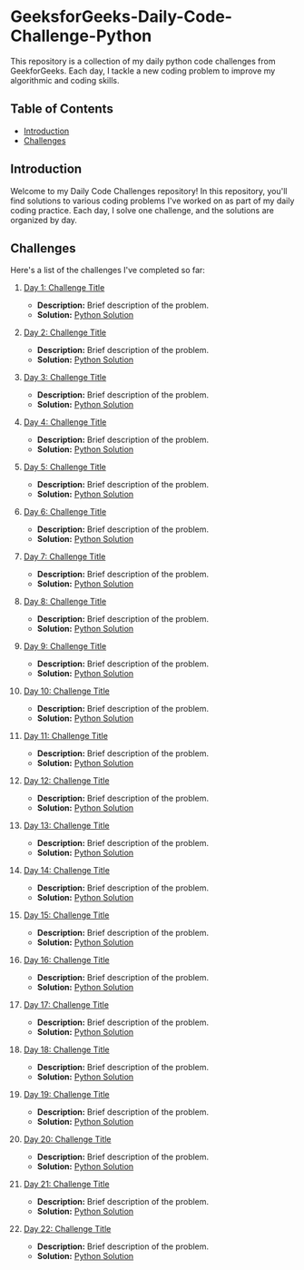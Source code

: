 # GeeksforGeeks-Daily-Code-Challenge-Python

This repository is a collection of my daily python code challenges from GeekforGeeks. Each day, I tackle a new coding problem to improve my algorithmic and coding skills.

## Table of Contents

- [Introduction](#introduction)
- [Challenges](#challenges)

## Introduction

Welcome to my Daily Code Challenges repository! In this repository, you'll find solutions to various coding problems I've worked on as part of my daily coding practice. Each day, I solve one challenge, and the solutions are organized by day.

## Challenges

Here's a list of the challenges I've completed so far:

1. [Day 1: Challenge Title](./Day01)
   - **Description:** Brief description of the problem.
   - **Solution:** [Python Solution](./Day01/solution.py)

2. [Day 2: Challenge Title](./Day02)
   - **Description:** Brief description of the problem.
   - **Solution:** [Python Solution](./Day02/solution.py)

3. [Day 3: Challenge Title](./Day03)
   - **Description:** Brief description of the problem.
   - **Solution:** [Python Solution](./Day03/solution.py)

4. [Day 4: Challenge Title](./Day04)
   - **Description:** Brief description of the problem.
   - **Solution:** [Python Solution](./Day04/solution.py)

5. [Day 5: Challenge Title](./Day05)
   - **Description:** Brief description of the problem.
   - **Solution:** [Python Solution](./Day05/solution.py)

6. [Day 6: Challenge Title](./Day06)
   - **Description:** Brief description of the problem.
   - **Solution:** [Python Solution](./Day06/solution.py)

7. [Day 7: Challenge Title](./Day07)
   - **Description:** Brief description of the problem.
   - **Solution:** [Python Solution](./Day07/solution.py)

8. [Day 8: Challenge Title](./Day08)
   - **Description:** Brief description of the problem.
   - **Solution:** [Python Solution](./Day08/solution.py)

9. [Day 9: Challenge Title](./Day09)
   - **Description:** Brief description of the problem.
   - **Solution:** [Python Solution](./Day09/solution.py)

10. [Day 10: Challenge Title](./Day10)
    - **Description:** Brief description of the problem.
    - **Solution:** [Python Solution](./Day10/solution.py)

11. [Day 11: Challenge Title](./Day11)
    - **Description:** Brief description of the problem.
    - **Solution:** [Python Solution](./Day11/solution.py)

12. [Day 12: Challenge Title](./Day12)
    - **Description:** Brief description of the problem.
    - **Solution:** [Python Solution](./Day12/solution.py)

13. [Day 13: Challenge Title](./Day13)
    - **Description:** Brief description of the problem.
    - **Solution:** [Python Solution](./Day13/solution.py)

14. [Day 14: Challenge Title](./Day14)
    - **Description:** Brief description of the problem.
    - **Solution:** [Python Solution](./Day14/solution.py)

15. [Day 15: Challenge Title](./Day15)
    - **Description:** Brief description of the problem.
    - **Solution:** [Python Solution](./Day15/solution.py)

16. [Day 16: Challenge Title](./Day16)
    - **Description:** Brief description of the problem.
    - **Solution:** [Python Solution](./Day16/solution.py)

17. [Day 17: Challenge Title](./Day17)
    - **Description:** Brief description of the problem.
    - **Solution:** [Python Solution](./Day17/solution.py)

18. [Day 18: Challenge Title](./Day18)
    - **Description:** Brief description of the problem.
    - **Solution:** [Python Solution](./Day18/solution.py)

19. [Day 19: Challenge Title](./Day19)
    - **Description:** Brief description of the problem.
    - **Solution:** [Python Solution](./Day19/solution.py)

20. [Day 20: Challenge Title](./Day20)
    - **Description:** Brief description of the problem.
    - **Solution:** [Python Solution](./Day20/solution.py)

21. [Day 21: Challenge Title](./Day21)
    - **Description:** Brief description of the problem.
    - **Solution:** [Python Solution](./Day21/solution.py)

22. [Day 22: Challenge Title](./Day22)
    - **Description:** Brief description of the problem.
    - **Solution:** [Python Solution](./Day22/solution.py)
